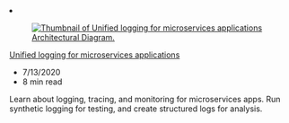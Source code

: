 <!-- This file is automatically generated by build/architectures/build_index.py. Any updates will be lost. -->

<!-- markdownlint-disable MD033 -->

<li class="grid-item item-column" data-categories="DevOps ">
<article class="card">
    <div class="card-header has-margin-bottom-none" aria-hidden="true">
        <figure class="image diagram has-height-175 has-overflow-hidden level">
            <a href="/azure/architecture/best-practices/monitoring"><img src="/azure/architecture/browse/thumbs/unified-logging.png" class="diagram" alt="Thumbnail of Unified logging for microservices applications Architectural Diagram." data-linktype="relative-path"></a>
        </figure>
    </div>
    <div class="card-content">
        <a class="card-content-title has-margin-top-none" href="/azure/architecture/best-practices/monitoring">
            <p>Unified logging for microservices applications</p>
        </a>
        <ul class="card-content-metadata">
            <li>7/13/2020</li>
            <li>8 min read</li>
        </ul>
        <p class="card-content-description">Learn about logging, tracing, and monitoring for microservices apps. Run synthetic logging for testing, and create structured logs for analysis.</p>
        <div class="bottom-to-top-fade is-hidden-mobile"></div>
    </div>
</article>
</li>
